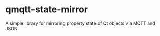 # qmqtt-state-mirror
A simple library for mirroring property state of Qt objects via MQTT and JSON.
